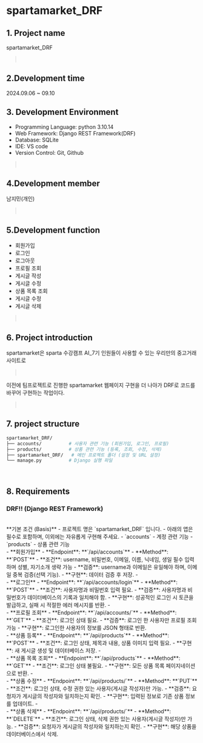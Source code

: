# spartamarket_DRF

>
## 1. Project name
spartamarket_DRF
><br/> 
## 2.Development time 
2024.09.06 ~ 09.10
 
## 3. Development Environment
- Programming Language: python 3.10.14
- Web Framework: Django REST Framework(DRF)
- Database: SQLite
- IDE: VS code
- Version Control: Git, Github

><br/>

## 4.Development member
남지민(개인)
><br/>
## 5.Development function
- 회원가입
- 로그인
- 로그아웃
- 프로필 조회
- 게시글 작성
- 게시글 수정
- 상품 목록 조회
- 게시글 수정
- 게시글 삭제
><br/>
## 6. Project introduction
spartamarket은 sparta 수강캠프 AI_7기 인원들이 사용할 수 있는 우리만의 중고거래 사이트로
><br/>
이전에 팀프로젝트로 진행한 spartamarket 웹페이지 구현을 더 나아가 DRF로 코드를 바꾸어 구현하는 작업이다.

><br/>


## 7. project structure
```bash
spartamarket_DRF/
├── accounts/          # 사용자 관련 기능 (회원가입, 로그인, 프로필)
├── products/          # 상품 관련 기능 (등록, 조회, 수정, 삭제)
├── spartamarket_DRF/   # 메인 프로젝트 폴더 (설정 및 URL 설정)
└── manage.py          # Django 실행 파일
```

<br/>

## 8. Requirements
### DRF!! (Django REST Framework)
<br/>
  **기본 조건 (Basis)**
    -  프로젝트 명은 `spartamarket_DRF` 입니다.
    - 아래의 앱은 필수로 포함하며, 이외에는 자유롭게 구현해 주세요.
        - `accounts` - 계정 관련 기능
        - `products` - 상품 관련 기능
<br/>
- **회원가입**
    - **Endpoint**: **`/api/accounts`**
    - **Method**: **`POST`**
    - **조건**: username, 비밀번호, 이메일, 이름, 닉네임, 생일 필수 입력하며 성별, 자기소개 생략 가능
    - **검증**: username과 이메일은 유일해야 하며, 이메일 중복 검증(선택 기능).
    - **구현**: 데이터 검증 후 저장.
    - <br/>
- **로그인**
    - **Endpoint**: **`/api/accounts/login`**
    - **Method**: **`POST`**
    - **조건**: 사용자명과 비밀번호 입력 필요.
    - **검증**: 사용자명과 비밀번호가 데이터베이스의 기록과 일치해야 함.
    - **구현**: 성공적인 로그인 시 토큰을 발급하고, 실패 시 적절한 에러 메시지를 반환.
    - <br/>
- **프로필 조회**
    - **Endpoint**: **`/api/accounts/<str:username>`**
    - **Method**: **`GET`**
    - **조건**: 로그인 상태 필요.
    - **검증**: 로그인 한 사용자만 프로필 조회 가능
    - **구현**: 로그인한 사용자의 정보를 JSON 형태로 반환.
 <br/>
  - **상품 등록**
    - **Endpoint**: **`/api/products`**
    - **Method**: **`POST`**
    - **조건**: 로그인 상태, 제목과 내용, 상품 이미지 입력 필요.
    - **구현**: 새 게시글 생성 및 데이터베이스 저장.
    - <br/>
- **상품 목록 조회**
    - **Endpoint**: **`/api/products`**
    - **Method**: **`GET`**
    - **조건**: 로그인 상태 불필요.
    - **구현**: 모든 상품 목록 페이지네이션으로 반환.
    - <br/>
- **상품 수정**
    - **Endpoint**: **`/api/products/<int:productId>`**
    - **Method**: **`PUT`**
    - **조건**: 로그인 상태, 수정 권한 있는 사용자(게시글 작성자)만 가능.
    - **검증**: 요청자가 게시글의 작성자와 일치하는지 확인.
    - **구현**: 입력된 정보로 기존 상품 정보를 업데이트.
    - <br/>
- **상품 삭제**
    - **Endpoint**: **`/api/products/<int:productId>`**
    - **Method**: **`DELETE`**
    - **조건**: 로그인 상태, 삭제 권한 있는 사용자(게시글 작성자)만 가능.
    - **검증**: 요청자가 게시글의 작성자와 일치하는지 확인.
    - **구현**: 해당 상품을 데이터베이스에서 삭제.



